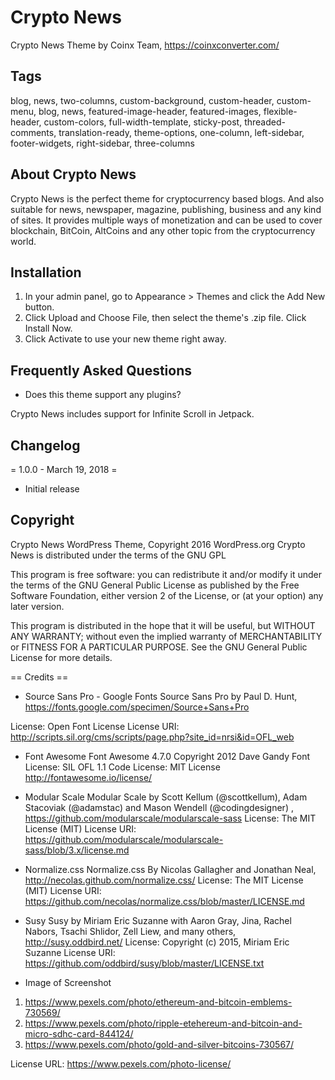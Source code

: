 # Crypto News

Crypto News Theme by Coinx Team, https://coinxconverter.com/

## Tags 
blog, news, two-columns, custom-background, custom-header, custom-menu, blog, news, featured-image-header, featured-images, flexible-header, custom-colors, full-width-template, sticky-post, threaded-comments, translation-ready, theme-options, one-column, left-sidebar, footer-widgets, right-sidebar, three-columns


## About Crypto News 

Crypto News is the perfect theme for cryptocurrency based blogs. And also suitable for news, newspaper, magazine, publishing, business and any kind of sites. It provides multiple ways of monetization and can be used to cover blockchain, BitCoin, AltCoins and any other topic from the cryptocurrency world.

## Installation

1. In your admin panel, go to Appearance > Themes and click the Add New button.
2. Click Upload and Choose File, then select the theme's .zip file. Click Install Now.
3. Click Activate to use your new theme right away.


## Frequently Asked Questions

- Does this theme support any plugins?

Crypto News includes support for Infinite Scroll in Jetpack.

## Changelog
= 1.0.0 - March 19, 2018 =
* Initial release

## Copyright

Crypto News WordPress Theme, Copyright 2016 WordPress.org
Crypto News is distributed under the terms of the GNU GPL

This program is free software: you can redistribute it and/or modify
it under the terms of the GNU General Public License as published by
the Free Software Foundation, either version 2 of the License, or
(at your option) any later version.

This program is distributed in the hope that it will be useful,
but WITHOUT ANY WARRANTY; without even the implied warranty of
MERCHANTABILITY or FITNESS FOR A PARTICULAR PURPOSE. See the
GNU General Public License for more details.

== Credits ==

* Source Sans Pro - Google Fonts
Source Sans Pro by Paul D. Hunt, https://fonts.google.com/specimen/Source+Sans+Pro

License: Open Font License
License URI: http://scripts.sil.org/cms/scripts/page.php?site_id=nrsi&id=OFL_web

* Font Awesome
Font Awesome 4.7.0
Copyright 2012 Dave Gandy
Font License: SIL OFL 1.1
Code License: MIT License
http://fontawesome.io/license/

* Modular Scale
Modular Scale by Scott Kellum (@scottkellum), Adam Stacoviak (@adamstac) and Mason Wendell (@codingdesigner) , https://github.com/modularscale/modularscale-sass
License: The MIT License (MIT)
License URI: https://github.com/modularscale/modularscale-sass/blob/3.x/license.md

* Normalize.css
Normalize.css By Nicolas Gallagher and Jonathan Neal, http://necolas.github.com/normalize.css/
License: The MIT License (MIT)
License URI: https://github.com/necolas/normalize.css/blob/master/LICENSE.md


* Susy
Susy by Miriam Eric Suzanne with Aaron Gray, Jina, Rachel Nabors, Tsachi Shlidor, Zell Liew, and many others, http://susy.oddbird.net/
License: Copyright (c) 2015, Miriam Eric Suzanne
License URI: https://github.com/oddbird/susy/blob/master/LICENSE.txt

* Image of Screenshot

1. https://www.pexels.com/photo/ethereum-and-bitcoin-emblems-730569/
2. https://www.pexels.com/photo/ripple-etehereum-and-bitcoin-and-micro-sdhc-card-844124/
3. https://www.pexels.com/photo/gold-and-silver-bitcoins-730567/

License URL: https://www.pexels.com/photo-license/